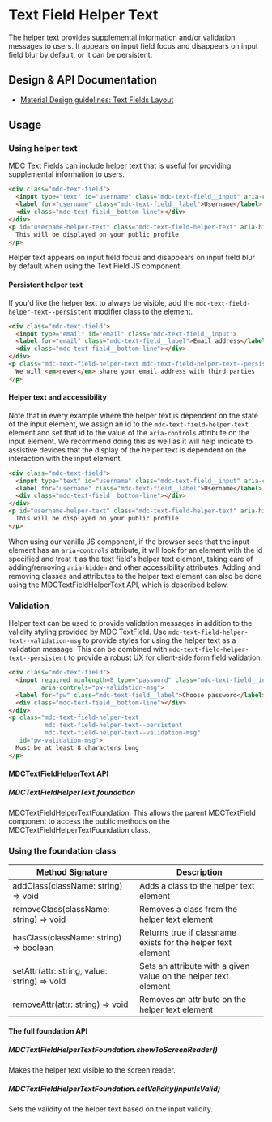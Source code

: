 <!--docs:
title: "Text Field Helper Text"
layout: detail
section: components
excerpt: "The helper text provides supplemental information and/or validation messages to users"
iconId: text_field
path: /catalog/input-controls/text-fields/helper-text/
-->

# Text Field Helper Text

The helper text provides supplemental information and/or validation messages to users. It appears on input field focus and disappears on input field blur by default, or it can be persistent.

## Design & API Documentation

<ul class="icon-list">
  <li class="icon-list-item icon-list-item--spec">
    <a href="https://material.io/guidelines/components/text-fields.html#text-fields-layout">Material Design guidelines: Text Fields Layout</a>
  </li>
</ul>


## Usage

### Using helper text

MDC Text Fields can include helper text that is useful for providing supplemental information to users.

```html
<div class="mdc-text-field">
  <input type="text" id="username" class="mdc-text-field__input" aria-controls="username-helper-text">
  <label for="username" class="mdc-text-field__label">Username</label>
  <div class="mdc-text-field__bottom-line"></div>
</div>
<p id="username-helper-text" class="mdc-text-field-helper-text" aria-hidden="true">
  This will be displayed on your public profile
</p>
```

Helper text appears on input field focus and disappears on input field blur by default when using
the Text Field JS component.

#### Persistent helper text

If you'd like the helper text to always be visible, add the `mdc-text-field-helper-text--persistent` modifier class to the element.

```html
<div class="mdc-text-field">
  <input type="email" id="email" class="mdc-text-field__input">
  <label for="email" class="mdc-text-field__label">Email address</label>
  <div class="mdc-text-field__bottom-line"></div>
</div>
<p class="mdc-text-field-helper-text mdc-text-field-helper-text--persistent">
  We will <em>never</em> share your email address with third parties
</p>
```

#### Helper text and accessibility

Note that in every example where the helper text is dependent on the state of the input element, we
assign an id to the `mdc-text-field-helper-text` element and set that id to the value of the
`aria-controls` attribute on the input element. We recommend doing this as well as it will help
indicate to assistive devices that the display of the helper text is dependent on the interaction with
the input element.

```html
<div class="mdc-text-field">
  <input type="text" id="username" class="mdc-text-field__input" aria-controls="username-helper-text">
  <label for="username" class="mdc-text-field__label">Username</label>
  <div class="mdc-text-field__bottom-line"></div>
</div>
<p id="username-helper-text" class="mdc-text-field-helper-text" aria-hidden="true">
  This will be displayed on your public profile
</p>
```

When using our vanilla JS component, if the browser sees that the input element has an `aria-controls`
attribute, it will look for an element with the id specified and treat it as the text field's helper
text element, taking care of adding/removing `aria-hidden` and other accessibility attributes. Adding
and removing classes and attributes to the helper text element can also be done using the
MDCTextFieldHelperText API, which is described below.

### Validation

Helper text can be used to provide validation messages in addition to the validity styling provided by
MDC TextField. Use `mdc-text-field-helper-text--validation-msg` to provide styles for using the helper
text as a validation message. This can be combined with `mdc-text-field-helper-text--persistent` to
provide a robust UX for client-side form field validation.

```html
<div class="mdc-text-field">
  <input required minlength=8 type="password" class="mdc-text-field__input" id="pw"
         aria-controls="pw-validation-msg">
  <label for="pw" class="mdc-text-field__label">Choose password</label>
  <div class="mdc-text-field__bottom-line"></div>
</div>
<p class="mdc-text-field-helper-text
          mdc-text-field-helper-text--persistent
          mdc-text-field-helper-text--validation-msg"
   id="pw-validation-msg">
  Must be at least 8 characters long
</p>
```

#### MDCTextFieldHelperText API

##### MDCTextFieldHelperText.foundation

MDCTextFieldHelperTextFoundation. This allows the parent MDCTextField component to access the public methods on the MDCTextFieldHelperTextFoundation class.

### Using the foundation class

Method Signature | Description
--- | ---
addClass(className: string) => void | Adds a class to the helper text element
removeClass(className: string) => void | Removes a class from the helper text element
hasClass(className: string) => boolean | Returns true if classname exists for the helper text element
setAttr(attr: string, value: string) => void | Sets an attribute with a given value on the helper text element
removeAttr(attr: string) => void | Removes an attribute on the helper text element |

#### The full foundation API

##### MDCTextFieldHelperTextFoundation.showToScreenReader()

Makes the helper text visible to the screen reader.

##### MDCTextFieldHelperTextFoundation.setValidity(inputIsValid)

Sets the validity of the helper text based on the input validity.
